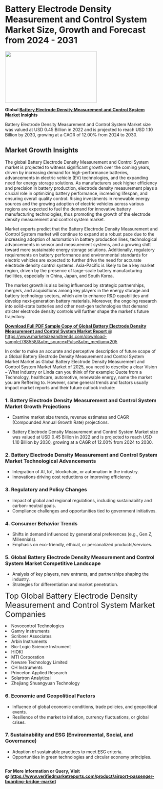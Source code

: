 <H1>Battery Electrode Density Measurement and Control System Market Size, Growth and Forecast from 2024 - 2031</H1><img class="aligncenter size-medium wp-image-584254" src="https://thirdeyenews.in/wp-content/uploads/2024/09/Global-Market-Research-300x168.jpeg" alt="" width="300" height="168" /><p><strong>Global&nbsp;<a href="https://www.marketsizeandtrends.com/download-sample/788558/&amp;utm_source=Pulse&amp;utm_medium=205">Battery Electrode Density Measurement and Control System Market</a> Insights</strong></p><p>Battery Electrode Density Measurement and Control System Market size was valued at USD 0.45 Billion in 2022 and is projected to reach USD 1.10 Billion by 2030, growing at a CAGR of 12.00% from 2024 to 2030.</p><p><h2>Market Growth Insights</h2> <p>The global Battery Electrode Density Measurement and Control System market is projected to witness significant growth over the coming years, driven by increasing demand for high-performance batteries, advancements in electric vehicle (EV) technologies, and the expanding need for energy storage solutions. As manufacturers seek higher efficiency and precision in battery production, electrode density measurement plays a crucial role in optimizing battery performance, increasing lifespan, and ensuring overall quality control. Rising investments in renewable energy sources and the growing adoption of electric vehicles across various regions are expected to fuel the demand for innovative battery manufacturing technologies, thus promoting the growth of the electrode density measurement and control system market.</p> <p><a href="#"></a></p> <p>Market experts predict that the Battery Electrode Density Measurement and Control System market will continue to expand at a robust pace due to the increasing adoption of automation in battery production lines, technological advancements in sensor and measurement systems, and a growing shift toward more sustainable energy storage solutions. Additionally, regulatory requirements on battery performance and environmental standards for electric vehicles are expected to further drive the need for accurate electrode density control systems. Asia-Pacific is likely to be a key market region, driven by the presence of large-scale battery manufacturing facilities, especially in China, Japan, and South Korea.</p> <p>The market growth is also being influenced by strategic partnerships, mergers, and acquisitions among key players in the energy storage and battery technology sectors, which aim to enhance R&D capabilities and develop next-generation battery materials. Moreover, the ongoing research into solid-state batteries and other next-gen technologies that demand stricter electrode density controls will further shape the market's future trajectory.</p> <p><a href="#"></p><p><span class=""><strong>Download Full PDF Sample Copy of Global Battery Electrode Density Measurement and Control System Market Report</strong> @ <a href="https://www.marketsizeandtrends.com/download-sample/788558/&amp;utm_source=Pulse&amp;utm_medium=205" target="_blank">https://www.marketsizeandtrends.com/download-sample/788558/&amp;utm_source=Pulse&amp;utm_medium=205</a></span></p><p>In order to make an accurate and perceptive description of future scope of a Global&nbsp;Battery Electrode Density Measurement and Control System Market Market as Global&nbsp;Battery Electrode Density Measurement and Control System Market Market of 2025, you need to describe a clear Vision &ndash; What Industry or Linda can you think of for example: Quote from a Technology, healthcare, automotive, renewable energy, name the market you are Reffering to. However, some general trends and factors usually impact market reports and their future outlook include:</p><h3>1.&nbsp;<strong>Battery Electrode Density Measurement and Control System Market Growth Projections</strong></h3><ul><li>Examine market size trends, revenue estimates and CAGR (Compounded Annual Growth Rate) projections.</li><li><p>Battery Electrode Density Measurement and Control System Market size was valued at USD 0.45 Billion in 2022 and is projected to reach USD 1.10 Billion by 2030, growing at a CAGR of 12.00% from 2024 to 2030.</p></li></ul><h3>2.&nbsp;<strong>Battery Electrode Density Measurement and Control System Market Technological Advancements</strong></h3><ul><li>Integration of AI, IoT, blockchain, or automation in the industry.</li><li>Innovations driving cost reductions or improving efficiency.</li></ul><h3>3.&nbsp;<strong>Regulatory and Policy Changes</strong></h3><ul><li>Impact of global and regional regulations, including sustainability and carbon-neutral goals.</li><li>Compliance challenges and opportunities tied to government initiatives.</li></ul><h3>4.&nbsp;<strong>Consumer Behavior Trends</strong></h3><ul><li>Shifts in demand influenced by generational preferences (e.g., Gen Z, Millennials).</li><li>Emphasis on eco-friendly, ethical, or personalized products/services.</li></ul><h3>5.&nbsp;<strong>Global Battery Electrode Density Measurement and Control System Market Competitive Landscape</strong></h3><ul><li>Analysis of key players, new entrants, and partnerships shaping the industry.</li><li>Strategies for differentiation and market penetration.</li></ul><p data-pm-slice="1 1 []"><span style="color: inherit; font-family: inherit; font-size: 25px;">Top Global Battery Electrode Density Measurement and Control System Market Companies</span></p><div class="" data-test-id=""><p><li>Novocontrol Technologies</li><li> Gamry Instruments</li><li> Scribner Associates</li><li> Arbin Instruments</li><li> Bio-Logic Science Instrument</li><li> HIOKI</li><li> MTI Corporation</li><li> Neware Technology Limited</li><li> CH Instruments</li><li> Princeton Applied Research</li><li> Solartron Analytical</li><li> Zhejiang Shuangyuan Technology</li></p></div><h3>6.&nbsp;<strong>Economic and Geopolitical Factors</strong></h3><ul><li>Influence of global economic conditions, trade policies, and geopolitical events.</li><li>Resilience of the market to inflation, currency fluctuations, or global crises.</li></ul><h3>7.&nbsp;<strong>Sustainability and ESG (Environmental, Social, and Governance)</strong></h3><ul><li>Adoption of sustainable practices to meet ESG criteria.</li><li>Opportunities in green technologies and circular economy principles.</li></ul><h2><strong style="font-size: 14px;">For More Information or Query, Visit @&nbsp;</strong><a style="background-color: #ffffff; font-size: 14px;" href="https://www.marketsizeandtrends.com/report/battery-electrode-density-measurement-and-control-system-market/" target="_blank">https://www.verifiedmarketreports.com/product/airport-passenger-boarding-bridge-market</a></h2>
